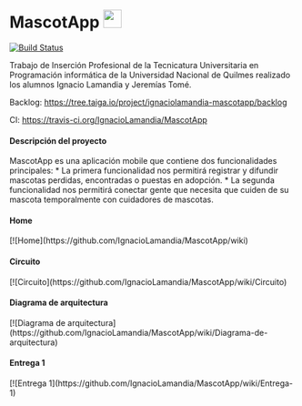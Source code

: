 # MascotApp  <img src="https://github.com/IgnacioLamandia/MascotApp/blob/master/mascotapp-frontend/src/assets/icon/favicon.ico" height="32" width="32">

[![Build Status](https://travis-ci.org/IgnacioLamandia/MascotApp.svg?branch=master)](https://travis-ci.org/IgnacioLamandia/MascotApp)

Trabajo de Inserción Profesional de la Tecnicatura Universitaria en Programación informática de la Universidad Nacional de Quilmes realizado los alumnos Ignacio Lamandia y Jeremías Tomé.

Backlog: https://tree.taiga.io/project/ignaciolamandia-mascotapp/backlog

CI: https://travis-ci.org/IgnacioLamandia/MascotApp

<h4>Descripción del proyecto</h4>

<p> MascotApp es una aplicación mobile que contiene dos funcionalidades principales:
 * La primera funcionalidad nos permitirá registrar y difundir mascotas perdidas, encontradas o puestas en adopción. 
 * La segunda funcionalidad nos permitirá conectar gente que necesita que cuiden de su mascota temporalmente con cuidadores de mascotas.</p>

<h4>Home</h4>
[![Home](https://github.com/IgnacioLamandia/MascotApp/wiki)

<h4>Circuito</h4>
[![Circuito](https://github.com/IgnacioLamandia/MascotApp/wiki/Circuito)

<h4>Diagrama de arquitectura</h4>
[![Diagrama de arquitectura](https://github.com/IgnacioLamandia/MascotApp/wiki/Diagrama-de-arquitectura)

<h4>Entrega 1</h4>
[![Entrega 1](https://github.com/IgnacioLamandia/MascotApp/wiki/Entrega-1)
